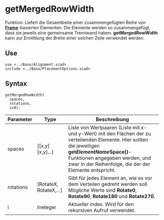 # getMergedRowWidth

Funktion: Liefert die Gesamtbeite einer zusammengefügten Reihe von [__Frame__](../ModelBase/Frame.md)-basierten Elementen. Die Elemente werden so zusammengefügt, dass sie jeweils eine gemeinsame Trennwand haben. __getMergedRowWidth__ kann zur Ermittlung der Breite einer solchen Zeile verwendet werden.

## Use
```
use <../Base/Alignment.scad>
include <../Base/PlacementOptions.scad>
```

## Syntax
```
getMergedRowWidth(
  spaces, 
  rotations, 
  i=0);
```

| Parameter | Type | Beschreibung |
| ------ | ------ | ------ |
| spaces| \[\[x,y]\[x,y]...] | Liste von Wertpaaren (Liste mit x- und y-Wert) mit den Flächen der  zu verteilenden Elemente. Hier sollten die jeweiligen __get*ElementName*Space()__-Funktionen angegeben werden, und zwar in der Reihenfolge, die der der Elemente entspricht. |
| rotations | \[RotateX, RotateX,...] | Gibt für jedes Element an, wie es vor dem Verteilen gedreht werden soll. Mögliche Werte sind __Rotate0__, __Rotate90__, __Rotate180__ und __Rotate270__. |Die Reihenfolge entspricht der der Elemente. |
| i | Ineteger | Aktueller index. Wird für den rekursiven Aufruf verwendet. |
